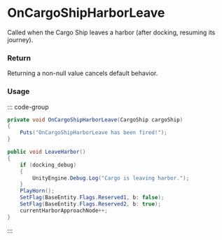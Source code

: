 # OnCargoShipHarborLeave
<Badge type="info" text="Entity"/><Badge type="danger" text="Carbon Compatible"/><Badge type="warning" text="Oxide Compatible"/>
Called when the Cargo Ship leaves a harbor (after docking, resuming its journey).

### Return
Returning a non-null value cancels default behavior.

### Usage
::: code-group
```csharp [Example]
private void OnCargoShipHarborLeave(CargoShip cargoShip)
{
	Puts("OnCargoShipHarborLeave has been fired!");
}
```
```csharp [Source — Assembly-CSharp @ CargoShip]
public void LeaveHarbor()
{
	if (docking_debug)
	{
		UnityEngine.Debug.Log("Cargo is leaving harbor.");
	}
	PlayHorn();
	SetFlag(BaseEntity.Flags.Reserved1, b: false);
	SetFlag(BaseEntity.Flags.Reserved2, b: true);
	currentHarborApproachNode++;
}

```
:::
